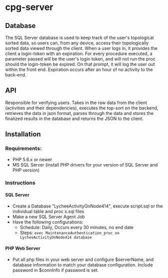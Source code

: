 # cpg-server

## Database
The SQL Server database is used to keep track of the user's topological sorted data, so users can, from any device, access their topologically sorted data viewed through the client.
When a user logs in, it provides the client a login-token with an expiration. For every procedure executed, a parameter passed will be the user's login token, and will not run the proc should the login-token be expired. On that prompt, it will log the user out within the front end.
Expiration occurs after an hour of no activity to the back-end.

## API
Responsible for verifying users.
Takes in the raw data from the client (activities and their dependencies), executes the top-sort on the backend, retrieves the data in json format, parses through the data and stores the finalized results in the database and returns the JSON to the client.

## Installation
### Requirements:
- PHP 5.6.x or newer
- MS SQL Server (install PHP drivers for your version of SQL Server and PHP version)

### Instructions
#### SQL Server
- Create a Database "LycheeActivityOnNode414", execute script.sql or the individual table and proc x.sql files
- Make a new SQL Server Agent Job
- Have the following configurations:
  - Schedule: Daily, Occurs every 30 minutes, no end date
  - Steps: ```exec MaintenanceAuthentication_proc on LycheeActivityOnNode414 database```

 
#### PHP Web Server
- Put all php files in your web server and configure $serverName, and database information to match your database configuration. Include password in $connInfo if password is set.
